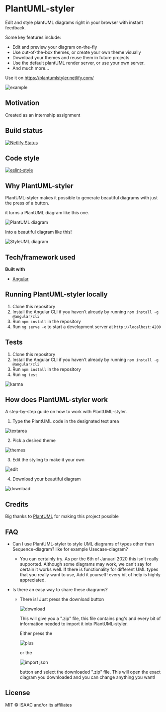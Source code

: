 # PlantUML-styler
Edit and style plantUML diagrams right in your browser with instant feedback. 

Some key features include:
* Edit and preview your diagram on-the-fly
* Use out-of-the-box themes, or create your own theme visually
* Download your themes and reuse them in future projects
* Use the default plantUML render server, or use your own server.
* And much more...

Use it on https://plantumlstyler.netlify.com/

![example](https://github.com/isaaceindhoven/plantuml-styler/blob/master/Readme_Assets/example.png)

## Motivation
Created as an internship assignment

## Build status
[![Netlify Status](https://api.netlify.com/api/v1/badges/9865bac2-1f35-45f2-b804-46108e7fc7c8/deploy-status)](https://app.netlify.com/sites/plantumlstyler/deploys)

## Code style
[![eslint-style](https://img.shields.io/badge/code%20style-eslint-brightgreen.svg?style=flat)](https://github.com/palantir/tslint)
 
## Why PlantUML-styler
PlantUML-styler makes it possible to generate beautiful diagrams with just the press of a button.

it turns a PlantUML diagram like this one.

![PlantUML diagram](https://github.com/isaaceindhoven/plantuml-styler/blob/master/Readme_Assets/plantuml.png)

Into a beautiful diagram like this! 

![StyleUML diagram](https://github.com/isaaceindhoven/plantuml-styler/blob/master/Readme_Assets/styleuml.png)

## Tech/framework used
<b>Built with</b>
- [Angular](https://angular.io/)

## Running PlantUML-styler locally
1. Clone this repository
2. Install the Angular CLI if you haven't already by running `npm install -g @angular/cli`
3. Run `npm install` in the repository
4. Run `ng serve -o` to start a development server at `http://localhost:4200`

## Tests
1. Clone this repository
2. Install the Angular CLI if you haven't already by running `npm install -g @angular/cli`
3. Run `npm install` in the repository
4. Run `ng test`

![karma](https://github.com/isaaceindhoven/plantuml-styler/blob/master/Readme_Assets/karma.png)

## How does PlantUML-styler work
A step-by-step guide on how to work with PlantUML-styler.
1. Type the PlantUML code in the designated text area 

![textarea](https://github.com/isaaceindhoven/plantuml-styler/blob/master/Readme_Assets/textarea.png)

2. Pick a desired theme 

![themes](https://github.com/isaaceindhoven/plantuml-styler/blob/master/Readme_Assets/themes.png)

3. Edit the styling to make it your own 

![edit](https://github.com/isaaceindhoven/plantuml-styler/blob/master/Readme_Assets/edit.png)

4. Download your beautiful diagram 

![download](https://github.com/isaaceindhoven/plantuml-styler/blob/master/Readme_Assets/download.png)

## Credits
Big thanks to [PlantUML](https://plantuml.com/) for making this project possible 

## FAQ
- Can I use PlantUML-styler to style UML diagrams of types other than Sequence-diagram? like for example Usecase-diagram?
  - You can certainly try. As per the 6th of Januari 2020 this isn't really supported. Although some diagrams may work, we can't say for   certain it works well. If there is functionality for different UML types that you really want to use, Add it yourself! every bit of     help is highly appreciated.

- Is there an easy way to share these diagrams?
  - There is! Just press the download button 
  
    ![download](https://github.com/isaaceindhoven/plantuml-styler/blob/master/Readme_Assets/download.png)
    
    This will give you a ".zip" file, this file contains png's and every bit of information needed to import it into PlantUML-styler.
    
    Either press the 
    
    ![plus](https://github.com/isaaceindhoven/plantuml-styler/blob/master/Readme_Assets/Plus.png)
    
    or the 
    
    ![import json](https://github.com/isaaceindhoven/plantuml-styler/blob/master/Readme_Assets/ImportJSON.png)
    
    button and select the downloaded ".zip" file.
    This will open the exact diagram you downloaded and you can change anything you want!


## License
MIT © ISAAC and/or its affiliates

